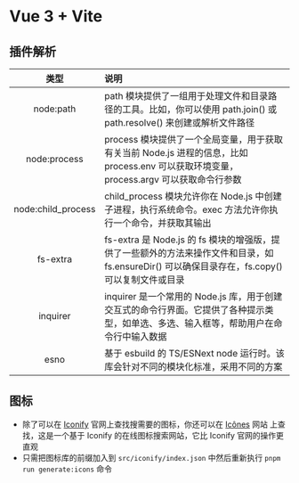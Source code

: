 # Vue 3 + Vite

## 插件解析
|  类型  | 说明                                 |
| :----: | :----------------------------------- |
| node:path | path 模块提供了一组用于处理文件和目录路径的工具。比如，你可以使用 path.join() 或 path.resolve() 来创建或解析文件路径 |
| node:process | process 模块提供了一个全局变量，用于获取有关当前 Node.js 进程的信息，比如 process.env 可以获取环境变量，process.argv 可以获取命令行参数 |
| node:child_process | child_process 模块允许你在 Node.js 中创建子进程，执行系统命令。exec 方法允许你执行一个命令，并获取其输出 |
| fs-extra | fs-extra 是 Node.js 的 fs 模块的增强版，提供了一些额外的方法来操作文件和目录，如 fs.ensureDir() 可以确保目录存在，fs.copy() 可以复制文件或目录 |
| inquirer | inquirer 是一个常用的 Node.js 库，用于创建交互式的命令行界面。它提供了各种提示类型，如单选、多选、输入框等，帮助用户在命令行中输入数据 |
| esno | 基于 esbuild 的 TS/ESNext node 运行时。该库会针对不同的模块化标准，采用不同的方案 |

## 图标
- 除了可以在 [Iconify](https://github.com/iconify/iconify) 官网上查找搜需要的图标，你还可以在 [Icônes](https://icones.js.org/) 网站 上查找，这是一个基于 Iconify 的在线图标搜索网站，它比 Iconify 官网的操作更直观
- 只需把图标库的前缀加入到 `src/iconify/index.json` 中然后重新执行 `pnpm run generate:icons` 命令
